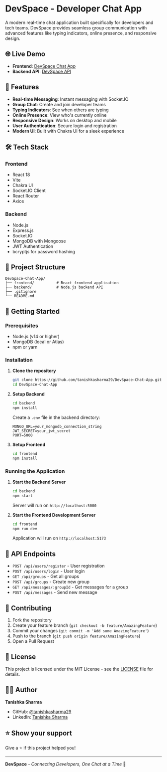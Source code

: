 # DevSpace - Developer Chat App

A modern real-time chat application built specifically for developers and tech teams. DevSpace provides seamless group communication with advanced features like typing indicators, online presence, and responsive design.

## 🌐 Live Demo

- **Frontend**: [DevSpace Chat App](https://devspace-chatapp.netlify.app/)
- **Backend API**: [DevSpace API](https://devspace-backend-h8m0.onrender.com)

## 🚀 Features

- **Real-time Messaging**: Instant messaging with Socket.IO
- **Group Chat**: Create and join developer teams
- **Typing Indicators**: See when others are typing
- **Online Presence**: View who's currently online
- **Responsive Design**: Works on desktop and mobile
- **User Authentication**: Secure login and registration
- **Modern UI**: Built with Chakra UI for a sleek experience

## 🛠️ Tech Stack

### Frontend

- React 18
- Vite
- Chakra UI
- Socket.IO Client
- React Router
- Axios

### Backend

- Node.js
- Express.js
- Socket.IO
- MongoDB with Mongoose
- JWT Authentication
- bcryptjs for password hashing

## 📁 Project Structure

```
DevSpace-Chat-App/
├── frontend/          # React frontend application
├── backend/           # Node.js backend API
├── .gitignore
└── README.md
```

## 🚀 Getting Started

### Prerequisites

- Node.js (v14 or higher)
- MongoDB (local or Atlas)
- npm or yarn

### Installation

1. **Clone the repository**

   ```bash
   git clone https://github.com/tanishkasharma29/DevSpace-Chat-App.git
   cd DevSpace-Chat-App
   ```

2. **Setup Backend**

   ```bash
   cd backend
   npm install
   ```

   Create a `.env` file in the backend directory:

   ```env
   MONGO_URL=your_mongodb_connection_string
   JWT_SECRET=your_jwt_secret
   PORT=5000
   ```

3. **Setup Frontend**
   ```bash
   cd frontend
   npm install
   ```

### Running the Application

1. **Start the Backend Server**

   ```bash
   cd backend
   npm start
   ```

   Server will run on `http://localhost:5000`

2. **Start the Frontend Development Server**
   ```bash
   cd frontend
   npm run dev
   ```
   Application will run on `http://localhost:5173`

## 📝 API Endpoints

- `POST /api/users/register` - User registration
- `POST /api/users/login` - User login
- `GET /api/groups` - Get all groups
- `POST /api/groups` - Create new group
- `GET /api/messages/:groupId` - Get messages for a group
- `POST /api/messages` - Send new message

## 🤝 Contributing

1. Fork the repository
2. Create your feature branch (`git checkout -b feature/AmazingFeature`)
3. Commit your changes (`git commit -m 'Add some AmazingFeature'`)
4. Push to the branch (`git push origin feature/AmazingFeature`)
5. Open a Pull Request

## 📄 License

This project is licensed under the MIT License - see the [LICENSE](LICENSE) file for details.

## 👨‍💻 Author

**Tanishka Sharma**

- GitHub: [@tanishkasharma29](https://github.com/tanishkasharma29)
- LinkedIn: [Tanishka Sharma](https://www.linkedin.com/in/tanishka-sharma-a5a883257/)

## ⭐ Show your support

Give a ⭐️ if this project helped you!

---

**DevSpace** - _Connecting Developers, One Chat at a Time_ 🚀


